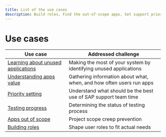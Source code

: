 ```yaml
---
title: List of the use cases
description: Build roles, Find the out-of-scope apps, Set support priorities
---
```

# Use cases

| Use case                                                      | Addressed challenge                                                                 | 
|--------------------------------------------------------------------|---------------------------------------------------------------------------------------|
| [Learning about unused applications](use-cases/learning-about-unused.md) | Making the most of your system by identifying unused applications  |
| [Understanding apps value](use-cases/understand-apps-value.md) |Gathering information about what, when, and how often users run apps  |
| [Priority setting](use-cases/priority-setting.md)     | Understand what should be the best use of SAP support team time         |
| [Testing progress](use-cases/testing.md)     |  Determining the status of testing process                                |
| [Apps out of scope](use-cases/out-of-scope.md)                     | Project scope creep prevention|
| [Building roles](use-cases/building-roles.md)                     | Shape user roles to fit actual needs|